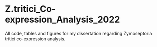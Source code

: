 # Z.tritici_Co-expression_Analysis_2022
All code, tables and figures for my dissertation regarding Zymoseptoria tritici co-expression analysis.
